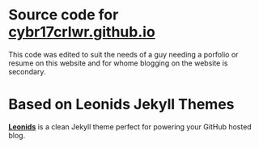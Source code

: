 # Source code for [cybr17crlwr.github.io](https://cybr17crwlr.github.io)

This code was edited to suit the needs of a guy needing a porfolio or resume on this website and for whome blogging on the website is secondary.

# Based on Leonids Jekyll Themes

**[Leonids](http://renyuanz.github.io/leonids)** is a clean Jekyll theme perfect for powering your GitHub hosted blog.
